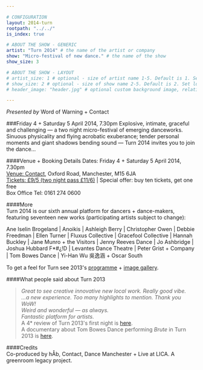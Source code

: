 ```yaml
---

# CONFIGURATION
layout: 2014-turn
rootpath: "../../"
is_index: true

# ABOUT THE SHOW - GENERIC
artist: "Turn 2014" # the name of the artist or company
show: "Micro-festival of new dance." # the name of the show
show_size: 3

# ABOUT THE SHOW - LAYOUT
# artist_size: 1 # optional - size of artist name 1-5. Default is 1. Set longer names to lower values
# show_size: 2 # optional - size of show name 2-5. Default is 2. Set longer names to lower values
# header_image: "header.jpg" # optional custom background image, relative to current page

---
```

*Presented by* Word of Warning + Contact    
         
###Friday 4 + Saturday 5 April 2014, 7.30pm
Explosive, intimate, graceful and challenging — a two night micro-festival of emerging danceworks. Sinuous physicality and flying acrobatic exuberance; tender personal moments and giant shadows bending sound — Turn 2014 invites you to join the dance…          
         
####Venue + Booking Details
Dates: Friday 4 + Saturday 5 April 2014, 7.30pm    
[Venue: Contact](http://contactmcr.com/visit/getting-here/), Oxford Road, Manchester, M15 6JA    
[Tickets: £9/5 (two night pass £11/6)](https://contactmcr.com/whats-on/13070-turn-2014/booking/) | Special offer: buy ten tickets, get one free    
Box Office Tel: 0161 274 0600   
      
####More      
Turn 2014 is our sixth annual platform for dancers + dance-makers, featuring seventeen new works (participating artists subject to change):

Ane Iselin Brogeland | Anoikis | Ashleigh Berry  | Christopher Owen | Debbie Freedman | Ellen Turner | Fluxus Collective | Gracefool Collective | Hannah Buckley | Jane Munro + the Visitors | Jenny Reeves Dance | Jo Ashbridge | Joshua Hubbard F\*\#¿\!D | Levantes Dance Theatre | Peter Grist + Company | Tom Bowes Dance | Yi-Han Wu 吳逸涵 + Oscar South         
         
To get a feel for Turn see 2013's [programme](/archive/2013-turn) + [image gallery](/galleries/2013-turn).      
         
####What people said about Turn 2013    
>*Great to see creative innovative new local work. Really good vibe.*      
>*…a new experience. Too many highlights to mention. Thank you WoW!*      
>*Weird and wonderful — as always.*      
>*Fantastic platform for artists.*     
A 4* review of Turn 2013's first night is [here](http://www.thepublicreviews.com/turn-2013-contact-manchester/).    
A documentary about Tom Bowes Dance performing *Brute* in Turn 2013 is [here](http://vimeo.com/66465915).   
    
####Credits         
Co-produced by hÅb, Contact, Dance Manchester + Live at LICA. A greenroom legacy project.
